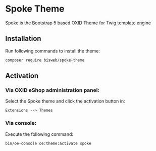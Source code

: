 # Spoke Theme

Spoke is the Bootstrap 5 based OXID Theme for Twig template engine

## Installation

Run following commands to install the theme:

```bash
composer require bisweb/spoke-theme
```

## Activation

### Via OXID eShop administration panel:

Select the Spoke theme and click the activation button in:

`Extensions --> Themes`

### Via console:

Execute the following command:

```bash
bin/oe-console oe:theme:activate spoke
```
